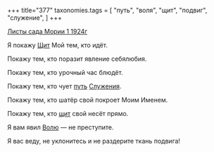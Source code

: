 +++
title="377"
taxonomies.tags = [
 "путь",
 "воля",
 "щит",
 "подвиг",
 "служение",
]
+++

[Листы сада Мории 1 1924г](/agni/1924)

Я покажу [Щит](/tags/[щит](/tags/щит)) Мой тем, кто идёт.   

Покажу тем, кто поразит явление себялюбия.   

Покажу тем, кто урочный час блюдёт.   

Покажу тем, кто чует [путь](/tags/путь) [Служения](/tags/служение).   

Покажу тем, кто шатёр свой покроет Моим Именем.   

Покажу тем, кто [щит](/tags/щит) свой несёт прямо.   

Я вам явил [Волю](/tags/воля) — не преступите.   

Я вас веду, не уклонитесь и не раздерите ткань подвига!   

